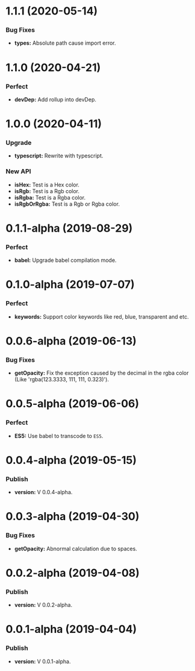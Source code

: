 # 1.1.1 (2020-05-14)

### Bug Fixes

- **types:** Absolute path cause import error.

# 1.1.0 (2020-04-21)

### Perfect

- **devDep:** Add rollup into devDep.

# 1.0.0 (2020-04-11)

### Upgrade

- **typescript:** Rewrite with typescript.

### New API

- **isHex:** Test is a Hex color.
- **isRgb:** Test is a Rgb color.
- **isRgba:** Test is a Rgba color.
- **isRgbOrRgba:** Test is a Rgb or Rgba color.

# 0.1.1-alpha (2019-08-29)

### Perfect

- **babel:** Upgrade babel compilation mode.

# 0.1.0-alpha (2019-07-07)

### Perfect

- **keywords:** Support color keywords like red, blue, transparent and etc.

# 0.0.6-alpha (2019-06-13)

### Bug Fixes

- **getOpacity:** Fix the exception caused by the decimal in the rgba color (Like 'rgba(123.3333, 111, 111, 0.323)').

# 0.0.5-alpha (2019-06-06)

### Perfect

- **ES5:** Use babel to transcode to `ES5`.

# 0.0.4-alpha (2019-05-15)

### Publish

- **version:** V 0.0.4-alpha.

# 0.0.3-alpha (2019-04-30)

### Bug Fixes

- **getOpacity:** Abnormal calculation due to spaces.

# 0.0.2-alpha (2019-04-08)

### Publish

- **version:** V 0.0.2-alpha.

# 0.0.1-alpha (2019-04-04)

### Publish

- **version:** V 0.0.1-alpha.
